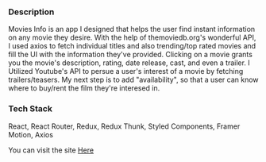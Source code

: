  ### Description
  
  Movies Info is an app I designed that helps the user find instant information on any movie they desire. With the help of themoviedb.org's wonderful API, I used axios to fetch
  individual titles and also trending/top rated movies and fill the UI with the information they've provided. Clicking on a movie grants you the movie's description, rating, date
  release, cast, and even a trailer. I Utilized Youtube's API to persue a user's interest of a movie by fetching trailers/teasers. My next step is to add "availability", so that
  a user can know where to buy/rent the film they're interesed in. 
  
  
  ### Tech Stack 
  
  React, React Router, Redux, Redux Thunk, Styled Components, Framer Motion, Axios
  
  
  You can visit the site [Here]
  
  [Here]: https://movies-app-criscosmoes.vercel.app/
